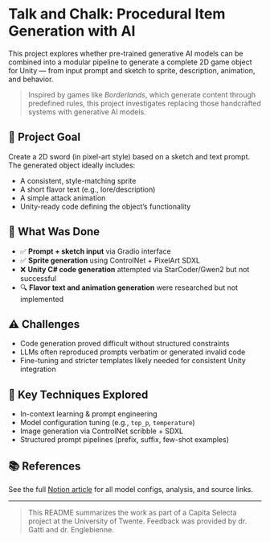 
# Talk and Chalk: Procedural Item Generation with AI

This project explores whether pre-trained generative AI models can be combined into a modular pipeline to generate a complete 2D game object for Unity — from input prompt and sketch to sprite, description, animation, and behavior.

> Inspired by games like *Borderlands*, which generate content through predefined rules, this project investigates replacing those handcrafted systems with generative AI models.

## 🚀 Project Goal

Create a 2D sword (in pixel-art style) based on a sketch and text prompt. The generated object ideally includes:

- A consistent, style-matching sprite
- A short flavor text (e.g., lore/description)
- A simple attack animation
- Unity-ready code defining the object’s functionality

## 🧪 What Was Done

- ✅ **Prompt + sketch input** via Gradio interface
- ✅ **Sprite generation** using ControlNet + PixelArt SDXL
- ❌ **Unity C# code generation** attempted via StarCoder/Gwen2 but not successful
- 🔍 **Flavor text and animation generation** were researched but not implemented

## ⚠️ Challenges

- Code generation proved difficult without structured constraints
- LLMs often reproduced prompts verbatim or generated invalid code
- Fine-tuning and stricter templates likely needed for consistent Unity integration

## 📌 Key Techniques Explored

- In-context learning & prompt engineering
- Model configuration tuning (e.g., `top_p`, `temperature`)
- Image generation via ControlNet scribble + SDXL
- Structured prompt pipelines (prefix, suffix, few-shot examples)

## 📚 References

See the full [Notion article](https://woozy-caraway-36e.notion.site/Talk-and-Chalk-Item-Generation-Capita-Selecta-1b6bc1a1c780803d9444f4b292accc52?pvs=74) for all model configs, analysis, and source links.

---

> This README summarizes the work as part of a Capita Selecta project at the University of Twente. Feedback was provided by dr. Gatti and dr. Englebienne.
